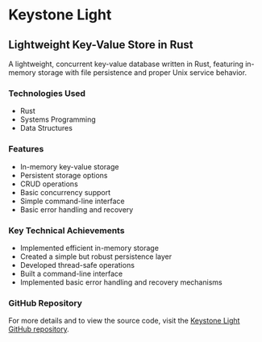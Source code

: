 # Keystone Light

## Lightweight Key-Value Store in Rust

A lightweight, concurrent key-value database written in Rust, featuring in-memory storage with file persistence and proper Unix service behavior.


### Technologies Used
- Rust
- Systems Programming
- Data Structures

### Features
- In-memory key-value storage
- Persistent storage options
- CRUD operations
- Basic concurrency support
- Simple command-line interface
- Basic error handling and recovery

### Key Technical Achievements
- Implemented efficient in-memory storage
- Created a simple but robust persistence layer
- Developed thread-safe operations
- Built a command-line interface
- Implemented basic error handling and recovery mechanisms

### GitHub Repository
For more details and to view the source code, visit the [Keystone Light GitHub repository](https://github.com/andrewlidong/keystonelight).